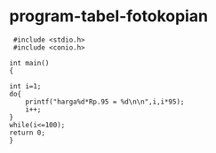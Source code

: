 # program-tabel-fotokopian


     #include <stdio.h>
     #include <conio.h>

    int main()
    {

    int i=1;
    do{
        printf("harga%d*Rp.95 = %d\n\n",i,i*95);
        i++;
    }
    while(i<=100);
    return 0;
    }

